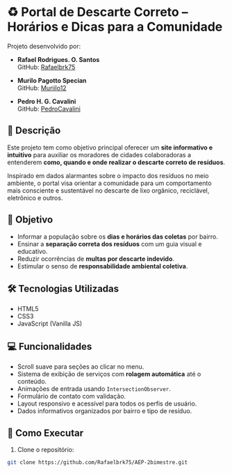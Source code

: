 # ♻️ Portal de Descarte Correto – Horários e Dicas para a Comunidade

Projeto desenvolvido por:  
- **Rafael Rodrigues. O. Santos**  
  GitHub: [Rafaelbrk75](https://github.com/Rafaelbrk75)

- **Murilo Pagotto Specian**  
  GitHub: [Muriilo12](https://github.com/Muriilo12)
  
- **Pedro H. G. Cavalini**  
  GitHub: [PedroCavalini](https://github.com/PedroCavalini)

## 📌 Descrição

Este projeto tem como objetivo principal oferecer um **site informativo e intuitivo** para auxiliar os moradores de cidades colaboradoras a entenderem **como, quando e onde realizar o descarte correto de resíduos**.

Inspirado em dados alarmantes sobre o impacto dos resíduos no meio ambiente, o portal visa orientar a comunidade para um comportamento mais consciente e sustentável no descarte de lixo orgânico, reciclável, eletrônico e outros.

## 🎯 Objetivo

- Informar a população sobre os **dias e horários das coletas** por bairro.
- Ensinar a **separação correta dos resíduos** com um guia visual e educativo.
- Reduzir ocorrências de **multas por descarte indevido**.
- Estimular o senso de **responsabilidade ambiental coletiva**.

## 🛠 Tecnologias Utilizadas

- HTML5  
- CSS3  
- JavaScript (Vanilla JS)

## 💻 Funcionalidades

- Scroll suave para seções ao clicar no menu.
- Sistema de exibição de serviços com **rolagem automática** até o conteúdo.
- Animações de entrada usando `IntersectionObserver`.
- Formulário de contato com validação.
- Layout responsivo e acessível para todos os perfis de usuário.
- Dados informativos organizados por bairro e tipo de resíduo.


## 🚀 Como Executar

1. Clone o repositório:
```bash
git clone https://github.com/Rafaelbrk75/AEP-2bimestre.git


